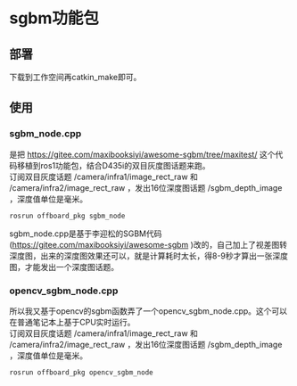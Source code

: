 # sgbm功能包

## 部署
下载到工作空间再catkin_make即可。  

## 使用

### sgbm_node.cpp
是把 https://gitee.com/maxibooksiyi/awesome-sgbm/tree/maxitest/ 这个代码移植到ros1功能包，结合D435i的双目灰度图话题来跑。  
订阅双目灰度话题 /camera/infra1/image_rect_raw 和 /camera/infra2/image_rect_raw ，发出16位深度图话题 /sgbm_depth_image ，深度值单位是毫米。  

```
rosrun offboard_pkg sgbm_node
```

sgbm_node.cpp是基于李迎松的SGBM代码(https://gitee.com/maxibooksiyi/awesome-sgbm )改的，自己加上了视差图转深度图，出来的深度图效果还可以，就是计算耗时太长，得8-9秒才算出一张深度图，才能发出一个深度图话题。  

### opencv_sgbm_node.cpp
所以我又基于opencv的sgbm函数弄了一个opencv_sgbm_node.cpp。这个可以在普通笔记本上基于CPU实时运行。  
订阅双目灰度话题 /camera/infra1/image_rect_raw 和 /camera/infra2/image_rect_raw ，发出16位深度图话题 /sgbm_depth_image ，深度值单位是毫米。  

```
rosrun offboard_pkg opencv_sgbm_node
```


